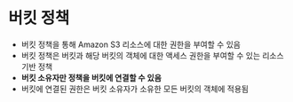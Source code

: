 # 버킷 정책

* 버킷 정책을 통해 Amazon S3 리소스에 대한 권한을 부여할 수 있음
* 버킷 정책은 버킷과 해당 버킷의 객체에 대한 액세스 권한을 부여할 수 있는 리소스 기반 정책
* **버킷 소유자만 정책을 버킷에 연결할 수 있음**
* 버킷에 연결된 권한은 버킷 소유자가 소유한 모든 버킷의 객체에 적용됨



